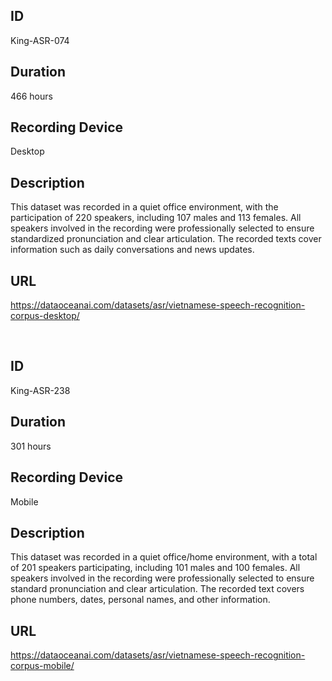## ID
King-ASR-074
## Duration
466 hours
## Recording Device
Desktop
## Description
This dataset was recorded in a quiet office environment, with the participation of 220 speakers, including 107 males and 113 females. All speakers involved in the recording were professionally selected to ensure standardized pronunciation and clear articulation. The recorded texts cover information such as daily conversations and news updates.
## URL
https://dataoceanai.com/datasets/asr/vietnamese-speech-recognition-corpus-desktop/

<br>

## ID
King-ASR-238
## Duration
301 hours
## Recording Device
Mobile
## Description
This dataset was recorded in a quiet office/home environment, with a total of 201 speakers participating, including 101 males and 100 females. All speakers involved in the recording were professionally selected to ensure standard pronunciation and clear articulation. The recorded text covers phone numbers, dates, personal names, and other information.
## URL
https://dataoceanai.com/datasets/asr/vietnamese-speech-recognition-corpus-mobile/
